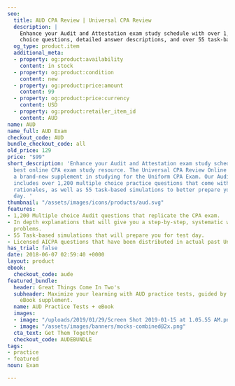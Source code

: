 ```yaml
---
seo:
  title: AUD CPA Review | Universal CPA Review
  description: |
    Enhance your Audit and Attestation exam study schedule with over 1,200 multiple
    choice questions, detailed answer descriptions, and over 55 task-based simulations replicating your real exam experience.
  og_type: product.item
  additional_meta:
  - property: og:product:availability
    content: in stock
  - property: og:product:condition
    content: new
  - property: og:product:price:amount
    content: 99
  - property: og:product:price:currency
    content: USD
  - property: og:product:retailer_item_id
    content: AUD
name: AUD
name_full: AUD Exam
checkout_code: AUD
bundle_checkout_code: all
old_price: 129
price: "$99"
short_description: 'Enhance your Audit and Attestation exam study schedule with the
  best online CPA exam study resource. The Universal CPA Review Online Test Bank is
  a brand-new supplement in studying for the Uniform CPA Exam. Our Audit test bank
  includes over 1,200 multiple choice practice questions that come with detailed answer
  rationales, as well as 55 task-based simulations to better prepare you for test
  day. '
thumbnail: "/assets/images/icons/products/aud.svg"
features:
- 1,200 Multiple choice Audit questions that replicate the CPA exam.
- In depth explanations that will give you a step-by-step, systematic way of solving
  problems.
- 55 Task-based simulations that will prepare you for test day.
- Licensed AICPA questions that have been distributed in actual past Uniform CPA Exams.
has_trial: false
date: 2018-06-07 02:59:40 +0000
layout: product
ebook:
  checkout_code: aude
featured_bundle:
  header: Great Things Come In Two's
  subheader: Maximize your learning with AUD practice tests, guided by comprehensive
    eBook supplement.
  name: AUD Practice Tests + eBook
  images:
  - image: "/uploads/2019/01/29/Screen Shot 2019-01-15 at 1.05.55 AM.png"
  - image: "/assets/images/banners/mocks-combined@2x.png"
  cta_text: Get Them Together
  checkout_code: AUDEBUNDLE
tags:
- practice
- featured
noun: Exam

---
```

